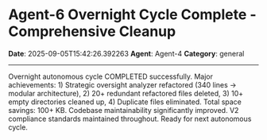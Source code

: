 # Agent-6 Overnight Cycle Complete - Comprehensive Cleanup

**Date**: 2025-09-05T15:42:26.392263
**Agent**: Agent-4
**Category**: general

---

Overnight autonomous cycle COMPLETED successfully. Major achievements: 1) Strategic oversight analyzer refactored (340 lines → modular architecture), 2) 20+ redundant refactored files deleted, 3) 10+ empty directories cleaned up, 4) Duplicate files eliminated. Total space savings: 100+ KB. Codebase maintainability significantly improved. V2 compliance standards maintained throughout. Ready for next autonomous cycle.
